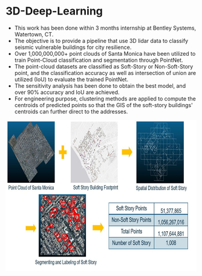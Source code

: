 # 3D-Deep-Learning
- This work has been done within 3 months internship at Bentley Systems, Watertown, CT.
- The objective is to provide a pipeline that use 3D lidar data to classify seismic vulnerable buildings for city resilience.
- Over 1,000,000,000+ point clouds of Santa Monica have been utilized to train Point-Cloud classification and segmentation through PointNet.
- The point-cloud datasets are classified as Soft-Story or Non-Soft-Story point, and the classification accuracy as well as intersection of union are utilized (IoU) to evaluate the trained PointNet.
- The sensitivity analysis has been done to obtain the best model, and over 90% accuracy and IoU are achieved.
- For engineering purpose, clustering methods are applied to compute the centroids of predicted points so that the GIS of the soft-story buildings' centroids can further direct to the addresses.  

<div align=center><img width="800" height="400" src="https://github.com/sam75782008/3D-Deep-Learning/blob/master/Images/Data_Preparation.JPG"/></div>
